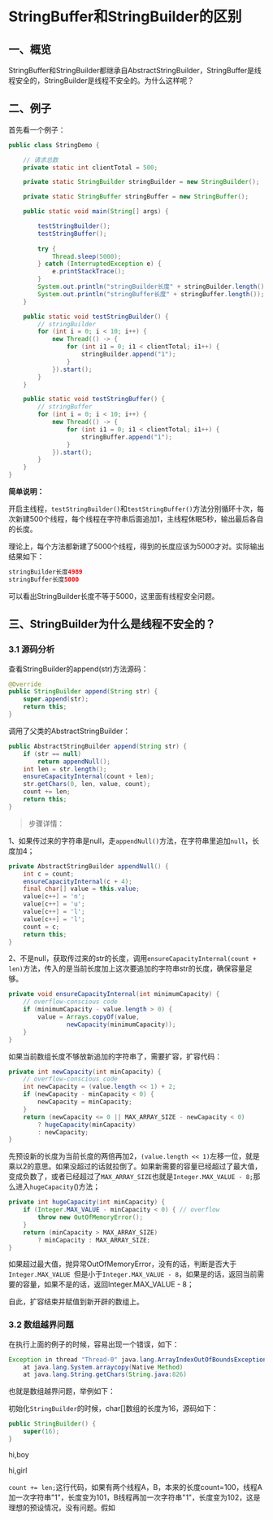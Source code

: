 # StringBuffer和StringBuilder的区别

## 一、概览

StringBuffer和StringBuilder都继承自AbstractStringBuilder，StringBuffer是线程安全的，StringBuilder是线程不安全的。为什么这样呢？

## 二、例子

首先看一个例子：

```java
public class StringDemo {

    // 请求总数
    private static int clientTotal = 500;

    private static StringBuilder stringBuilder = new StringBuilder();

    private static StringBuffer stringBuffer = new StringBuffer();

    public static void main(String[] args) {

        testStringBuilder();
        testStringBuffer();
        
        try {
            Thread.sleep(5000);
        } catch (InterruptedException e) {
            e.printStackTrace();
        }
        System.out.println("stringBuilder长度" + stringBuilder.length());
        System.out.println("stringBuffer长度" + stringBuffer.length());
    }

    public static void testStringBuilder() {
        // stringBuilder
        for (int i = 0; i < 10; i++) {
            new Thread(() -> {
                for (int i1 = 0; i1 < clientTotal; i1++) {
                    stringBuilder.append("1");
                }
            }).start();
        }
    }

    public static void testStringBuffer() {
        // stringBuffer
        for (int i = 0; i < 10; i++) {
            new Thread(() -> {
                for (int i1 = 0; i1 < clientTotal; i1++) {
                    stringBuffer.append("1");
                }
            }).start();
        }
    }
}
```

**简单说明：**

开启主线程，``testStringBuilder()``和``testStringBuffer()``方法分别循环十次，每次新建500个线程，每个线程在字符串后面追加1，主线程休眠5秒，输出最后各自的长度。

理论上，每个方法都新建了5000个线程，得到的长度应该为5000才对。实际输出结果如下：

```java
stringBuilder长度4989
stringBuffer长度5000
```

可以看出StringBuilder长度不等于5000，这里面有线程安全问题。

## 三、StringBuilder为什么是线程不安全的？

### 3.1 源码分析

查看StringBuilder的append(str)方法源码：

```java
@Override
public StringBuilder append(String str) {
    super.append(str);
    return this;
}
```

调用了父类的AbstractStringBuilder：

```java
public AbstractStringBuilder append(String str) {
    if (str == null)
        return appendNull();
    int len = str.length();
    ensureCapacityInternal(count + len);
    str.getChars(0, len, value, count);
    count += len;
    return this;
}
```

> 步骤详情：

1、如果传过来的字符串是null，走``appendNull()``方法，在字符串里追加``null``，长度加4；

```java
private AbstractStringBuilder appendNull() {
    int c = count;
    ensureCapacityInternal(c + 4);
    final char[] value = this.value;
    value[c++] = 'n';
    value[c++] = 'u';
    value[c++] = 'l';
    value[c++] = 'l';
    count = c;
    return this;
}
```

2、不是null，获取传过来的str的长度，调用``ensureCapacityInternal(count + len)``方法，传入的是当前长度加上这次要追加的字符串str的长度，确保容量足够。

```java
private void ensureCapacityInternal(int minimumCapacity) {
    // overflow-conscious code
    if (minimumCapacity - value.length > 0) {
        value = Arrays.copyOf(value,
                newCapacity(minimumCapacity));
    }
}
```

如果当前数组长度不够放新追加的字符串了，需要扩容，扩容代码：

```java
private int newCapacity(int minCapacity) {
    // overflow-conscious code
    int newCapacity = (value.length << 1) + 2;
    if (newCapacity - minCapacity < 0) {
        newCapacity = minCapacity;
    }
    return (newCapacity <= 0 || MAX_ARRAY_SIZE - newCapacity < 0)
        ? hugeCapacity(minCapacity)
        : newCapacity;
}
```

先预设新的长度为当前长度的两倍再加2，``(value.length << 1)``左移一位，就是乘以2的意思。如果没超过的话就拉倒了。如果新需要的容量已经超过了最大值，变成负数了，或者已经超过了``MAX_ARRAY_SIZE``也就是``Integer.MAX_VALUE - 8;``那么进入``hugeCapacity``()方法；

```java
private int hugeCapacity(int minCapacity) {
    if (Integer.MAX_VALUE - minCapacity < 0) { // overflow
        throw new OutOfMemoryError();
    }
    return (minCapacity > MAX_ARRAY_SIZE)
        ? minCapacity : MAX_ARRAY_SIZE;
}
```

如果超过最大值，抛异常OutOfMemoryError，没有的话，判断是否大于``Integer.MAX_VALUE ``但是小于``Integer.MAX_VALUE - 8``，如果是的话，返回当前需要的容量，如果不是的话，返回Integer.MAX_VALUE - 8；

自此，扩容结束并赋值到新开辟的数组上。

### 3.2 数组越界问题

在执行上面的例子的时候，容易出现一个错误，如下：

```java
Exception in thread "Thread-0" java.lang.ArrayIndexOutOfBoundsException
	at java.lang.System.arraycopy(Native Method)
	at java.lang.String.getChars(String.java:826)
```

也就是数组越界问题，举例如下：

初始化``StringBuilder``的时候，char[]数组的长度为16，源码如下：

```java
public StringBuilder() {
    super(16);
}
```

hi,boy

hi,girl

``count += len;``这行代码，如果有两个线程A，B，本来的长度count=100，线程A加一次字符串"1"，长度变为101，B线程再加一次字符串"1"，长度变为102，这是理想的预设情况，没有问题。假如